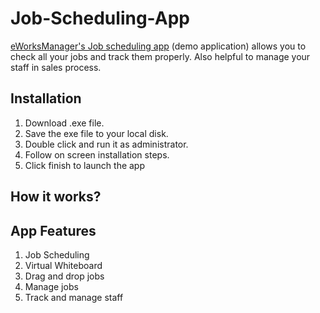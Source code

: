 # Job-Scheduling-App
 <a href="http://www.eworksmanager.co.uk/job-scheduling-software.html">eWorksManager's Job scheduling app</a> (demo application) allows you to check all your jobs and track them properly. Also helpful to manage your staff in sales process.

<h2>Installation</h2>
<ol>
	<li>Download .exe file.</li>
	<li>Save the exe file to your local disk.</li>
	<li>Double click and run it as administrator.</li>
	<li>Follow on screen installation steps.</li>
	<li>Click finish to launch the app</li>
</ol>
<h2>How it works?</h2>


<h2>App Features</h2>
<ol>
	<li>Job Scheduling</li>
	<li>Virtual Whiteboard</li>
	<li>Drag and drop jobs</li>
	<li>Manage jobs</li>
	<li>Track and manage staff</li>
</ol>
